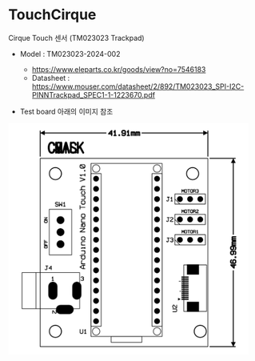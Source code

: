 # TouchCirque
Cirque Touch 센서 (TM023023 Trackpad)
* Model : TM023023-2024-002
  * https://www.eleparts.co.kr/goods/view?no=7546183
  * Datasheet : https://www.mouser.com/datasheet/2/892/TM023023_SPI-I2C-PINNTrackpad_SPEC1-1-1223670.pdf

* Test board
아래의 이미지 참조
<img src='Datasheet_PCB/capture1.png' width=480px />
